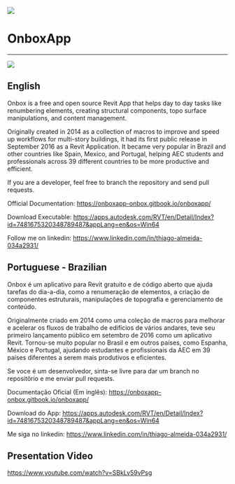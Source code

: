 ![](https://raw.githubusercontent.com/engthiago/OnboxApp/master/onBox120.png)
# OnboxApp
----
![](https://raw.githubusercontent.com/engthiago/OnboxApp/master/Ribbon.png)

English
----

Onbox is a free and open source Revit App that helps day to day tasks like renumbering elements, creating structural components, topo surface manipulations, and content management.

Originally created in 2014 as a collection of macros to improve and speed up workflows for multi-story buildings, it had its first public release in September 2016 as a Revit Application. It became very popular in Brazil and other countries like Spain, Mexico, and Portugal, helping AEC students and professionals across 39 different countries to be more productive and efficient.

If you are a developer, feel free to branch the repository and send pull requests.

Official Documentation: https://onboxapp-onbox.gitbook.io/onboxapp/

Download Executable: https://apps.autodesk.com/RVT/en/Detail/Index?id=7481675320348789487&appLang=en&os=Win64

Follow me on linkedin: https://www.linkedin.com/in/thiago-almeida-034a2931/

Portuguese - Brazilian
----

Onbox é um aplicativo para Revit gratuito e de código aberto que ajuda tarefas do dia-a-dia, como a renumeração de elementos, a criação de componentes estruturais, manipulações de topografia e gerenciamento de conteúdo.

Originalmente criado em 2014 como uma coleção de macros para melhorar e acelerar os fluxos de trabalho de edifícios de vários andares, teve seu primeiro lançamento público em setembro de 2016 como um aplicativo Revit. Tornou-se muito popular no Brasil e em outros países, como Espanha, México e Portugal, ajudando estudantes e profissionais da AEC em 39 países diferentes a serem mais produtivos e eficientes.

Se voce é um desenvolvedor, sinta-se livre para dar um branch no repositõrio e me enviar pull requests.

Documentação Oficial (Em inglês): https://onboxapp-onbox.gitbook.io/onboxapp/

Download do App: https://apps.autodesk.com/RVT/en/Detail/Index?id=7481675320348789487&appLang=en&os=Win64

Me siga no linkedin: https://www.linkedin.com/in/thiago-almeida-034a2931/

Presentation Video
----
https://www.youtube.com/watch?v=SBkLv59vPsg

